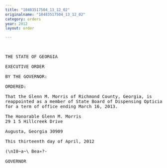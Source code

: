 ```yaml
---
title: "18483517504_13_12_02"
originalname: "18483517504_13_12_02"
category: orders
year: 2012
layout: order

---
```

<pre>
 

THE STATE OF GEORGIA

EXECUTIVE ORDER

BY THE GOVERNOR:

ORDERED:

That the Glenn M. Morris of Richmond County, Georgia, is
reappointed as a member of State Board of Dispensing Opticians,
for a term of office ending March 16, 2013.

The Honorable Glenn M. Morris
29 1 5 Hillcreek Drive

Augusta, Georgia 30909

This thirteenth day of April, 2012

(\nI0~a~\ Bea»?-

GOVERNOR

</pre>
